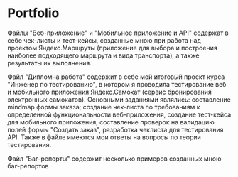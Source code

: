 # Portfolio
Файлы "Веб-приложение" и "Мобильное приложение и API" содержат в себе чек-листы и тест-кейсы, созданные мною при работа над проектом Яндекс.Маршруты (приложение для выбора и построения наиболее подходящего маршрута и вида транспорта), а также результаты их выполнения.

Файл "Дипломна работа" содержит в себе мой итоговый проект курса "Инженер по тестированию", в котором я проводила тестирование веб и мобильного приложения Яндекс.Самокат (сервис бронирования электронных самокатов). Основными заданиями являлись: составление mindmap формы заказа; создание чек-листа по требованиям к определенной функциональности веб-приложения, создание тест-кейса для мобильного приложения, составление проверок на валидацию полей формы "Создать заказ", разработка чеклиста для тестирования API. Также в файле имеются мои ответы на вопросы по теории тестирования.

Файл "Баг-репорты" содержит несколько примеров созданных мною баг-репортов
